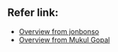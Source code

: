
## Refer link:

 - [Overview from jonbonso](https://medium.com/@jonbonso/aws-certified-solutions-architect-professional-sap-c01-feb-2019-new-version-exam-notes-a2f557da4ed0)
 - [Overview from Mukul Gopal](https://acloud.guru/forums/aws-csa-pro-2019/discussion/-L_joCzK9FTbpP2P7H0Z/how_i_passed_the_new_aws_solut)
 
